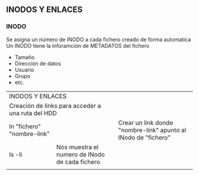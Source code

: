 ## INODOS Y ENLACES

### INODO
Se asigna un número de INODO a cada fichero creado de forma automatica
Un INODO tiene la inforamción de METADATOS del fichero
* Tamaño
* Dirección de datos
* Usuario
* Grupo
* etc. 

<table>
    <tr>
        <td colspan="2">INODOS Y ENLACES</td>
    </tr>
    <tr>
        <td colspan="2">Creación de links para acceder a una ruta del HDD</td>
    </tr>
    <tr>
        <td>ln "fichero" "nombre-link"<td>
        <td>Crear un link donde "nombre-link" apunto al INodo de "fichero"</td>
    </tr>
    <tr>
        <td>ls -li</td>
        <td>Nos muestra el numero de INodo de cada fichero</td>
    </tr>
    <tr>
        <td></td>
        <td></td>
    </tr>
</table>